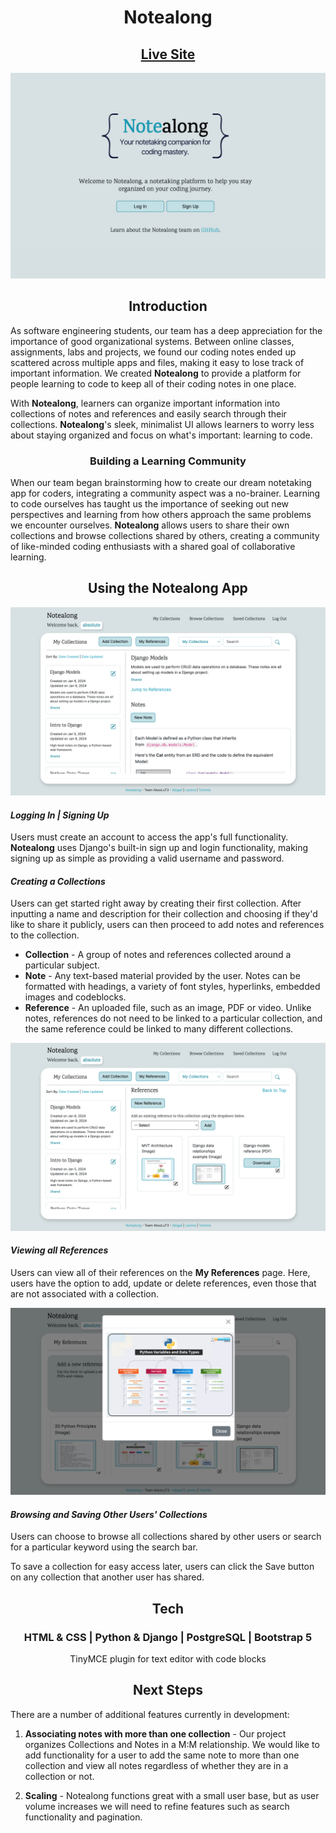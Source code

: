 # <div align="center">Notealong</div>
## <div align="center">[Live Site](https://notealong-fad09aab9558.herokuapp.com/)</div>

![Notealong Splash Page](./main_app/static/images/splash.png)

## <div align="center">Introduction</div>
As software engineering students, our team has a deep appreciation for the importance of good organizational systems. Between online classes, assignments, labs and projects, we found our coding notes ended up scattered across multiple apps and files, making it easy to lose track of important information. We created **Notealong** to provide a platform for people learning to code to keep all of their coding notes in one place.  

With **Notealong**, learners can organize important information into collections of notes and references and easily search through their collections. **Notealong**'s sleek, minimalist UI allows learners to worry less about staying organized and focus on what's important: learning to code.

### <div align="center">Building a Learning Community</div>

When our team began brainstorming how to create our dream notetaking app for coders, integrating a community aspect was a no-brainer. Learning to code ourselves has taught us the importance of seeking out new perspectives and learning from how others approach the same problems we encounter ourselves. **Notealong** allows users to share their own collections and browse collections shared by others, creating a community of like-minded coding enthusiasts with a shared goal of collaborative learning.

## <div align="center">Using the Notealong App</div>

![Notealong collection page](./main_app/static/images/collection.png)

#### *Logging In | Signing Up*
Users must create an account to access the app's full functionality. **Notealong** uses Django's built-in sign up and login functionality, making signing up as simple as providing a valid username and password.

#### *Creating a Collections*
Users can get started right away by creating their first collection. After inputting a name and description for their collection and choosing if they'd like to share it publicly, users can then proceed to add notes and references to the collection.

* **Collection** - A group of notes and references collected around a particular subject.
* **Note** - Any text-based material provided by the user. Notes can be formatted with headings, a variety of font styles, hyperlinks, embedded images and codeblocks.
* **Reference** - An uploaded file, such as an image, PDF or video. Unlike notes, references do not need to be linked to a particular collection, and the same reference could be linked to many different collections.

![Notealong references page](./main_app/static/images/refs.png)

#### *Viewing all References*
Users can view all of their references on the **My References** page. Here, users have the option to add, update or delete references, even those that are not associated with a collection.

![Notealong references page](./main_app/static/images/modal.png)

#### *Browsing and Saving Other Users' Collections*
Users can choose to browse all collections shared by other users or search for a particular keyword using the search bar.

To save a collection for easy access later, users can click the Save button on any collection that another user has shared.


## <div align="center">Tech</div>

### <div align="center">HTML & CSS | Python & Django | PostgreSQL | Bootstrap 5</div>
<div align="center">TinyMCE plugin for text editor with code blocks</div>

## <div align="center">Next Steps</div>

There are a number of additional features currently in development:

1. **Associating notes with more than one collection** - Our project organizes Collections and Notes in a M:M relationship. We would like to add functionality for a user to add the same note to more than one collection and view all notes regardless of whether they are in a collection or not.

2. **Scaling** - Notealong functions great with a small user base, but as user volume increases we will need to refine features such as search functionality and pagination.